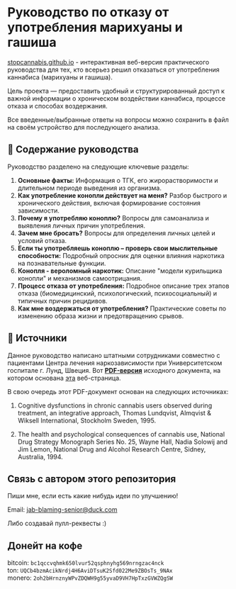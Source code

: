 # Руководство по отказу от употребления марихуаны и гашиша

[stopcannabis.github.io](https://stopcannabis.github.io) - интерактивная веб-версия практического руководства для тех, кто всерьез решил отказаться от употребления каннабиса (марихуаны и гашиша). 

Цель проекта — предоставить удобный и структурированный доступ к важной информации о хроническом воздействии каннабиса, процессе отказа и способах воздержания.

Все введенные/выбранные ответы на вопросы можно сохранить в файл на своём устройство для последующего анализа.


## 📖 Содержание руководства

Руководство разделено на следующие ключевые разделы:

1.  **Основные факты:** Информация о ТГК, его жирорастворимости и длительном периоде выведения из организма.
2.  **Как употребление конопли действует на меня?** Разбор быстрого и хронического действия, включая формирование состояния зависимости.
3.  **Почему я употребляю коноплю?** Вопросы для самоанализа и выявления личных причин употребления.
4.  **Зачем мне бросать?** Вопросы для определения личных целей и условий отказа.
5.  **Если ты употребляешь коноплю – проверь свои мыслительные способности:** Подробный опросник для оценки влияния наркотика на познавательные функции.
6.  **Конопля - вероломный наркотик:** Описание "модели курильщика конопли" и механизмов самоотрицания.
7.  **Процесс отказа от употребления:** Подробное описание трех этапов отказа (биомедицинский, психологический, психосоциальный) и типичных причин рецидивов.
8.  **Как мне воздержаться от употребления?** Практические советы по изменению образа жизни и предотвращению срывов.

## 🔗 Источники

Данное руководство написано штатными сотрудниками совместно с пациентами Центра лечения наркозависимости при Университетском госпитале г. Лунд, Швеция.
Вот [**PDF-версия**](https://stopcannabis.github.io/marijuana_guide_rus.pdf) исходного документа, на котором основана [эта](https://stopcannabis.github.io)  веб-страница.

В свою очередь этот PDF-документ основан на следующих источниках:

1. Cognitive dysfunctions in chronic cannabis users observed during treatment, an integrative
approach, Thomas Lundqvist, Almqvist & Wiksell International, Stockholm Sweden, 1995.

2. The health and psychological consequences of cannabis use, National Drug Strategy
Monograph Series No. 25, Wayne Hall, Nadia Solowij and Jim Lemon, National Drug and
Alcohol Research Centre, Sidney, Australia, 1994.

## Связь с автором этого репозитория

Пиши мне, если есть какие нибудь идеи по улучшению!

Email: [jab-blaming-senior@duck.com](mailto:jab-blaming-senior@duck.com)

Либо создавай пулл-реквесты :)

## Донейт на кофе

bitcoin: `bc1qccvqhmk650lvur52qsphnyhg569nrngzac4nck`<br>
ton: `UQCb4bzmAcikNrdj4H6AviDTsuK2Sfd022Me9ZBOsTs_9NAx`<br>
monero: `2oh2bHrnznyWPvZDQWH9g55yvaD9VH7HpTxzGVWZQgSW`<br>
